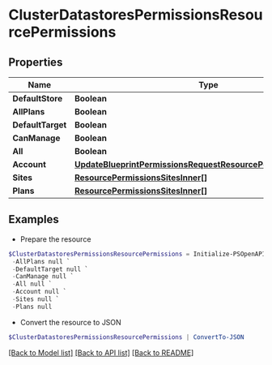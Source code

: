 # ClusterDatastoresPermissionsResourcePermissions
## Properties

Name | Type | Description | Notes
------------ | ------------- | ------------- | -------------
**DefaultStore** | **Boolean** |  | [optional] 
**AllPlans** | **Boolean** |  | [optional] 
**DefaultTarget** | **Boolean** |  | [optional] 
**CanManage** | **Boolean** |  | [optional] 
**All** | **Boolean** |  | [optional] 
**Account** | [**UpdateBlueprintPermissionsRequestResourcePermissionSitesInner**](UpdateBlueprintPermissionsRequestResourcePermissionSitesInner.md) |  | [optional] 
**Sites** | [**ResourcePermissionsSitesInner[]**](ResourcePermissionsSitesInner.md) |  | [optional] 
**Plans** | [**ResourcePermissionsSitesInner[]**](ResourcePermissionsSitesInner.md) |  | [optional] 

## Examples

- Prepare the resource
```powershell
$ClusterDatastoresPermissionsResourcePermissions = Initialize-PSOpenAPIToolsClusterDatastoresPermissionsResourcePermissions  -DefaultStore null `
 -AllPlans null `
 -DefaultTarget null `
 -CanManage null `
 -All null `
 -Account null `
 -Sites null `
 -Plans null
```

- Convert the resource to JSON
```powershell
$ClusterDatastoresPermissionsResourcePermissions | ConvertTo-JSON
```

[[Back to Model list]](../README.md#documentation-for-models) [[Back to API list]](../README.md#documentation-for-api-endpoints) [[Back to README]](../README.md)

